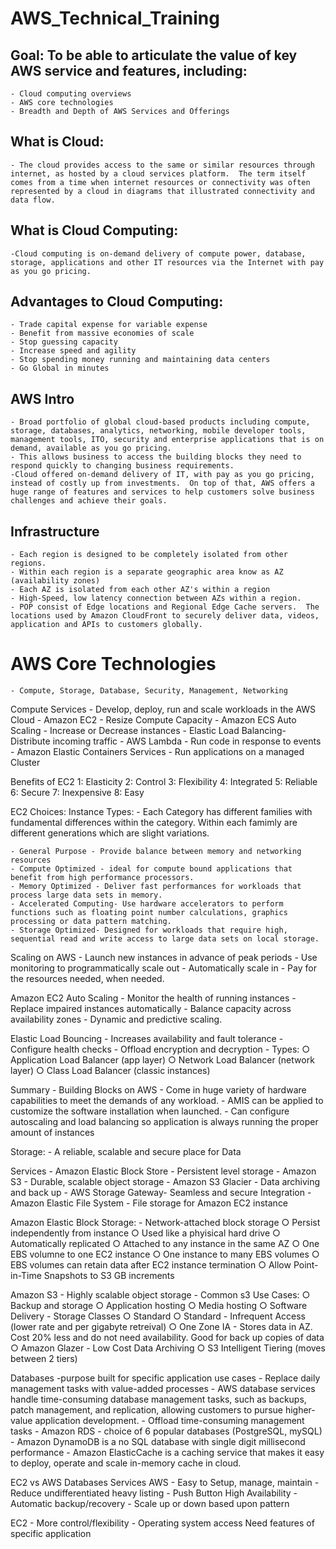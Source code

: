 # AWS_Technical_Training

## Goal:  To be able to articulate the value of key AWS service and features, including:
	- Cloud computing overviews
	- AWS core technologies
	- Breadth and Depth of AWS Services and Offerings
	
## What is Cloud: 
	- The cloud provides access to the same or similar resources through internet, as hosted by a cloud services platform.  The term itself comes from a time when internet resources or connectivity was often represented by a cloud in diagrams that illustrated connectivity and data flow.

## What is Cloud Computing: 
	-Cloud computing is on-demand delivery of compute power, database, storage, applications and other IT resources via the Internet with pay as you go pricing.
	
## Advantages to Cloud Computing:
	- Trade capital expense for variable expense
	- Benefit from massive economies of scale
	- Stop guessing capacity
	- Increase speed and agility
	- Stop spending money running and maintaining data centers
	- Go Global in minutes 
	
## AWS Intro
	- Broad portfolio of global cloud-based products including compute, storage, databases, analytics, networking, mobile developer tools, management tools, ITO, security and enterprise applications that is on demand, available as you go pricing.
	- This allows business to access the building blocks they need to respond quickly to changing business requirements.
	-Cloud offered on-demand delivery of IT, with pay as you go pricing, instead of costly up from investments.  On top of that, AWS offers a huge range of features and services to help customers solve business challenges and achieve their goals.
	
## Infrastructure
	- Each region is designed to be completely isolated from other regions.  
	- Within each region is a separate geographic area know as AZ (availability zones)
	- Each AZ is isolated from each other AZ's within a region
	- High-Speed, low latency connection between AZs within a region.
	- POP consist of Edge locations and Regional Edge Cache servers.  The locations used by Amazon CloudFront to securely deliver data, videos, application and APIs to customers globally.
	
# AWS Core Technologies
	- Compute, Storage, Database, Security, Management, Networking

Compute Services
	- Develop, deploy, run and scale workloads in the AWS Cloud
	- Amazon EC2 - Resize Compute Capacity
	- Amazon ECS Auto Scaling - Increase or Decrease instances
	- Elastic Load Balancing- Distribute incoming traffic
	- AWS Lambda - Run code in response to events
	- Amazon Elastic Containers Services - Run applications on a managed Cluster
	
Benefits of EC2
	1:  Elasticity
	2:  Control
	3:  Flexibility
	4:  Integrated
	5:  Reliable
6:  Secure
	7: Inexpensive 
	8: Easy 
	
EC2 Choices: Instance Types:
	- Each Category has different families with fundamental differences within the category.  Within each famimly are different generations which are slight variations. 

	- General Purpose - Provide balance between memory and networking resources
	- Compute Optimized - ideal for compute bound applications that benefit from high performance processors.
	- Memory Optimized - Deliver fast performances for workloads that process large data sets in memory.
	- Accelerated Computing- Use hardware accelerators to perform functions such as floating point number calculations, graphics processing or data pattern matching.
	- Storage Optimized- Designed for workloads that require high, sequential read and write access to large data sets on local storage.

Scaling on AWS
	- Launch new instances in advance of peak periods
	- Use monitoring to programmatically scale out 
	- Automatically scale in
	- Pay for the resources needed, when needed.

Amazon EC2 Auto Scaling
	- Monitor the health of running instances
	- Replace impaired instances automatically
	- Balance capacity across availability zones
	- Dynamic and predictive scaling.

Elastic Load Bouncing
	- Increases availability and fault tolerance
	- Configure health checks
	- Offload encryption and decryption
	- Types:
		○ Application Load Balancer (app layer)
		○ Network Load Balancer (network layer)
		○ Class Load Balancer (classic instances)

Summary
	- Building Blocks on AWS
	- Come in huge variety of hardware capabilities to meet the demands of any workload.
	- AMIS can be applied to customize the software installation when launched.
	- Can configure autoscaling and load balancing so application is always running the proper amount of instances
	
Storage:
	- A reliable, scalable and secure place for Data

Services
	- Amazon Elastic Block Store - Persistent level storage
	- Amazon S3 - Durable, scalable object storage
	- Amazon S3 Glacier - Data archiving and back up 
	- AWS Storage Gateway- Seamless and secure Integration
	- Amazon Elastic File System - File storage for Amazon EC2 instance

Amazon Elastic Block Storage:
	- Network-attached block storage
		○ Persist independently from instance
		○ Used like a phyisical hard drive
		○ Automatically replicated
		○ Attached to any instance in the same AZ
		○ One EBS volumne to one EC2 instance
		○ One instance to many EBS volumes
		○ EBS volumes can retain data after EC2 instance termination
		○ Allow Point-in-Time Snapshots to S3 GB increments

Amazon S3
	- Highly scalable object storage
	- Common s3 Use Cases:
		○ Backup and storage 
		○ Application hosting
		○ Media hosting
		○ Software Delivery
	- Storage Classes
		○ Standard 
		○ Standard - Infrequent Access (lower rate and per gigabyte retreival)
		○ One Zone IA - Stores data in AZ.  Cost 20% less and do not need availability.  Good for back up copies of data
		○ Amazon Glazer - Low Cost Data Archiving
		○ S3 Intelligent Tiering (moves between 2 tiers)


Databases -purpose built for specific application use cases 
	- Replace daily management tasks with value-added processes
	- AWS database services handle time-consuming database management tasks, such as backups, patch management, and replication, allowing customers to pursue higher-value application development.
	- Offload time-consuming management tasks
	- Amazon RDS - choice of 6 popular databases (PostgreSQL, mySQL)
	- Amazon DynamoDB is a no SQL database with single digit millisecond performance
	- Amazon ElasticCache is a caching service that makes it easy to deploy, operate and scale in-memory cache in cloud.

EC2 vs AWS Databases Services
AWS
	- Easy to Setup, manage, maintain
	- Reduce undifferentiated heavy listing
	- Push Button High Availability
	- Automatic backup/recovery
	- Scale up or down based upon pattern

EC2
	- More control/flexibility
	- Operating system access
Need features of specific application

